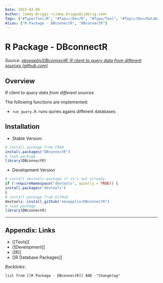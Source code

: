 ```yaml
---
Date: 2022-02-05
Author: Jimmy Briggs <jimmy.briggs@jimbrig.com>
Tags: ["#Type/Tool/R", "#Topic/Dev/R", "#Type/Tool", "#Topic/Dev/Database"]
Alias: ["R Package - DBconnectR", "DBconnectR"]
---
```


# R Package - DBconnectR

*Source: [ekoepplin/DBconnectR: R client to query data from different sources (github.com)](https://github.com/ekoepplin/DBconnectR)*

## Overview

_R client to query data from different sources_

The following functions are implemented:

-   `run_query.R`: runs quries agains different databases

## Installation

- Stable Version:

```R
# install package from CRAN
install.packages("DBconnectR")
# load package
library(DBconnectR)
```

- Development Version

```R
# install devtools package if it's not already
if (!requireNamespace("devtools", quietly = TRUE)) {
install.packages("devtools")
}
# install package from GitHub
devtools::install_github("ekoepplin/DBconnectR")
# load package
library(DBconnectR)
```

***

## Appendix: Links

- [[Tools]]
- [[Development]]
- [[R]]
- [[R Database Packages]]


*Backlinks:*

```dataview
list from [[R Package - DBconnectR]] AND -"Changelog"
```